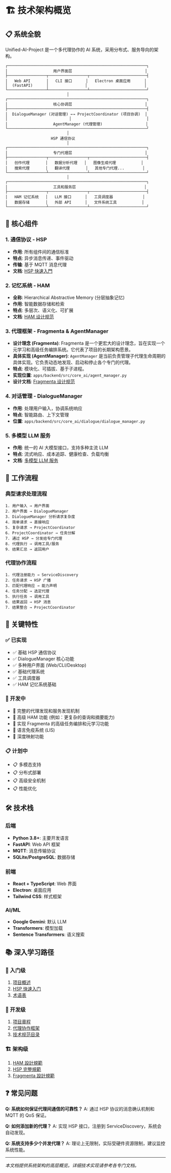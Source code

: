 # 🏗️ 技术架构概览

## 📋 系统全貌

Unified-AI-Project 是一个多代理协作的 AI 系统，采用分布式、服务导向的架构。

```
┌─────────────────────────────────────────────────────────────┐
│                    用户界面层                                │
├─────────────────┬─────────────────┬─────────────────────────┤
│   Web API       │   CLI 接口      │   Electron 桌面应用      │
│  (FastAPI)      │                │                         │
└─────────────────┴─────────────────┴─────────────────────────┘
                           │
┌─────────────────────────────────────────────────────────────┐
│                    核心协调层                                │
├─────────────────────────────────────────────────────────────┤
│  DialogueManager (对话管理) ←→ ProjectCoordinator (项目协调)  │
│                           │                                 │
│                    AgentManager (代理管理)                   │
└─────────────────────────────────────────────────────────────┘
                           │
                    HSP 通信协议
                           │
┌─────────────────────────────────────────────────────────────┐
│                    专门代理层                                │
├─────────────────┬─────────────────┬─────────────────────────┤
│   创作代理       │   数据分析代理   │   图像生成代理           │
│   搜索代理       │   翻译代理       │   其他专门代理...        │
└─────────────────┴─────────────────┴─────────────────────────┘
                           │
┌─────────────────────────────────────────────────────────────┐
│                    工具和服务层                              │
├─────────────────┬─────────────────┬─────────────────────────┤
│   HAM 记忆系统   │   LLM 接口      │   工具调度器             │
│   数据存储       │   外部 API      │   文件系统工具           │
└─────────────────┴─────────────────┴─────────────────────────┘
```

## 🔧 核心组件

### 1. 通信协议 - HSP

- **作用**: 所有组件间的通信标准
- **特点**: 异步消息传递、事件驱动
- **传输**: 基于 MQTT 消息代理
- **文档**: [HSP 快速入門](./communication/hsp-quick-start.md)

### 2. 记忆系统 - HAM

- **全称**: Hierarchical Abstractive Memory (分层抽象记忆)
- **作用**: 智能数据存储和检索
- **特点**: 多层次、语义化、可扩展
- **文档**: [HAM 设计规范](./memory-systems/ham-design.md)

### 3. 代理框架 - Fragmenta & AgentManager

- **设计理念 (Fragmenta)**: Fragmenta 是一个更宏大的设计理念，旨在实现一个元学习和高级任务编排系统。它代表了项目的长期架构愿景。
- **具体实现 (AgentManager)**: `AgentManager` 是当前负责管理子代理生命周期的具体实现。它负责动态地发现、启动和停止各个专门的代理。
- **特点**: 模块化、可插拔、基于子进程。
- **实现位置**: `apps/backend/src/core_ai/agent_manager.py`
- **设计文档**: [Fragmenta 设计规范](../04-advanced-concepts/fragmenta-design.md)

### 4. 对话管理 - DialogueManager

- **作用**: 处理用户输入，协调系统响应
- **特点**: 智能路由、上下文管理
- **位置**: `apps/backend/src/core_ai/dialogue/dialogue_manager.py`

### 5. 多模型 LLM 服务

- **作用**: 统一的 AI 大模型接口，支持多种主流 LLM
- **特点**: 流式响应、成本追踪、健康检查、负载均衡
- **文档**: [多模型 LLM 服务](./ai-components/multi-llm-service.md)

## 🔄 工作流程

### 典型请求处理流程

```
1. 用户输入 → 用户界面
2. 用户界面 → DialogueManager
3. DialogueManager 分析请求复杂度
4. 简单请求 → 直接响应
5. 复杂请求 → ProjectCoordinator
6. ProjectCoordinator → 任务分解
7. 通过 HSP → 分发给专门代理
8. 代理执行 → 调用工具/服务
9. 结果汇总 → 返回用户
```

### 代理协作流程

```
1. 代理注册能力 → ServiceDiscovery
2. 任务请求 → HSP 广播
3. 匹配代理响应 → 能力声明
4. 任务分配 → 选定代理
5. 执行任务 → 调用工具
6. 结果返回 → HSP 消息
7. 结果整合 → ProjectCoordinator
```

## 🎯 关键特性

### ✅ 已实现

- ✅ 基础 HSP 通信协议
- ✅ DialogueManager 核心功能
- ✅ 多种用户界面 (Web/CLI/Desktop)
- ✅ 基础代理系统
- ✅ 工具调度器
- ✅ HAM 记忆系统基础

### 🚧 开发中

- 🚧 完整的代理发现和服务发现机制
- 🚧 高级 HAM 功能 (例如：更复杂的查询和摘要能力)
- 🚧 实现 Fragmenta 的高级任务编排和元学习功能
- 🚧 语言免疫系统 (LIS)
- 🚧 深度映射功能

### 📋 计划中

- 📋 多模态支持
- 📋 分布式部署
- 📋 高级安全机制
- 📋 性能优化

## 🛠️ 技术栈

### 后端

- **Python 3.8+**: 主要开发语言
- **FastAPI**: Web API 框架
- **MQTT**: 消息传输协议
- **SQLite/PostgreSQL**: 数据存储

### 前端

- **React + TypeScript**: Web 界面
- **Electron**: 桌面应用
- **Tailwind CSS**: 样式框架

### AI/ML

- **Google Gemini**: 默认 LLM
- **Transformers**: 模型加载
- **Sentence Transformers**: 语义搜索

## 📚 深入学习路径

### 🚀 入门级

1. [项目概述](../../README.md)
2. [HSP 快速入门](./communication/hsp-quick-start.md)
3. [术语表](../00-overview/GLOSSARY.md)

### 🔧 开发级

1. [项目章程](../00-overview/PROJECT_CHARTER.md)
2. [代理协作框架](../04-advanced-concepts/agent-collaboration.md)
3. [技术规范目录](./)

### 🏗️ 架构级

1. [HAM 設計規範](./memory-systems/ham-design.md)
2. [HSP 完整規範](./communication/hsp-specification/01-overview-and-concepts.md)
3. [Fragmenta 設計規範](../04-advanced-concepts/fragmenta-design.md)

## ❓ 常见问题

**Q: 系统如何保证代理间通信的可靠性？**
A: 通过 HSP 协议的消息确认机制和 MQTT 的 QoS 保证。

**Q: 如何添加新的代理？**
A: 实现 HSP 接口，注册到 ServiceDiscovery，系统会自动发现。

**Q: 系统支持多少个并发代理？**
A: 理论上无限制，实际受硬件资源限制，建议监控系统性能。

---

_本文档提供系统架构的高层概览。详细技术实现请参考各专门文档。_

